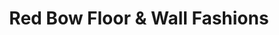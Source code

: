 ---
title: "Red Bow Floor & Wall Fashions"
url: /little-current/red-bow-floor-and-wall-fashions/
shop: paint
---